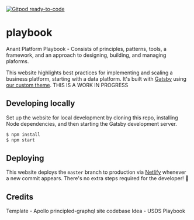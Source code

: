 [![Gitpod ready-to-code](https://img.shields.io/badge/Gitpod-ready--to--code-blue?logo=gitpod)](https://gitpod.io/#https://github.com/Anant/playbook)

# playbook
Anant Platform Playbook - Consists of principles, patterns, tools, a framework, and an approach to designing, building, and managing plaforms. 

This website highlights best practices for implementing and scaling a business platform, starting with a data platform. It's built with [Gatsby](https://gatsbyjs.org) using [our custom theme](https://github.com/apollographql/gatsby-theme-apollo/tree/master/packages/gatsby-theme-apollo-core).
THIS IS A WORK IN PROGRESS
## Developing locally

Set up the website for local development by cloning this repo, installing Node dependencies, and then starting the Gatsby development server.

```bash
$ npm install
$ npm start
```

## Deploying

This website deploys the `master` branch to production via [Netlify](https://netlify.com) whenever a new commit appears. There's no extra steps required for the developer! :tada:

## Credits

Template - Apollo principled-graphql site codebase
Idea - USDS Playbook